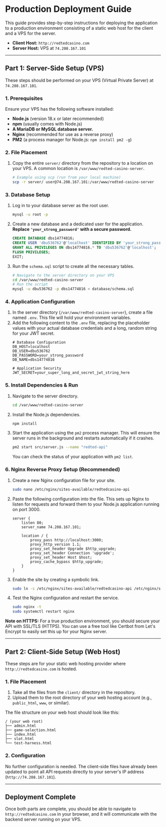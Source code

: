 # Production Deployment Guide

This guide provides step-by-step instructions for deploying the application to a production environment consisting of a static web host for the client and a VPS for the server.

- **Client Host:** `http://redtedcasino.com`
- **Server Host:** VPS at `74.208.167.101`

---

## Part 1: Server-Side Setup (VPS)

These steps should be performed on your VPS (Virtual Private Server) at `74.208.167.101`.

### 1. Prerequisites

Ensure your VPS has the following software installed:
- **Node.js** (version 18.x or later recommended)
- **npm** (usually comes with Node.js)
- **A MariaDB or MySQL database server.**
- **Nginx** (recommended for use as a reverse proxy)
- **PM2** (a process manager for Node.js: `npm install pm2 -g`)

### 2. File Placement

1.  Copy the entire `server/` directory from the repository to a location on your VPS. A common location is `/var/www/redted-casino-server`.
    ```bash
    # Example using scp (run from your local machine)
    scp -r server/ user@74.208.167.101:/var/www/redted-casino-server
    ```

### 3. Database Setup

1.  Log in to your database server as the root user.
    ```bash
    mysql -u root -p
    ```
2.  Create a new database and a dedicated user for the application. **Replace `'your_strong_password'` with a secure password.**
    ```sql
    CREATE DATABASE dbs14774816;
    CREATE USER 'dbu536762'@'localhost' IDENTIFIED BY 'your_strong_password';
    GRANT ALL PRIVILEGES ON dbs14774816.* TO 'dbu536762'@'localhost';
    FLUSH PRIVILEGES;
    EXIT;
    ```
3.  Run the `schema.sql` script to create all the necessary tables.
    ```bash
    # Navigate to the server directory on your VPS
    cd /var/www/redted-casino-server
    # Run the script
    mysql -u dbu536762 -p dbs14774816 < database/schema.sql
    ```

### 4. Application Configuration

1.  In the server directory (`/var/www/redted-casino-server`), create a file named `.env`. This file will hold your environment variables.
2.  Add the following content to the `.env` file, replacing the placeholder values with your actual database credentials and a long, random string for your JWT secret.
    ```
    # Database Configuration
    DB_HOST=localhost
    DB_USER=dbu536762
    DB_PASSWORD=your_strong_password
    DB_NAME=dbs14774816

    # Application Security
    JWT_SECRET=your_super_long_and_secret_jwt_string_here
    ```

### 5. Install Dependencies & Run

1.  Navigate to the server directory.
    ```bash
    cd /var/www/redted-casino-server
    ```
2.  Install the Node.js dependencies.
    ```bash
    npm install
    ```
3.  Start the application using the `pm2` process manager. This will ensure the server runs in the background and restarts automatically if it crashes.
    ```bash
    pm2 start src/server.js --name "redted-api"
    ```
    You can check the status of your application with `pm2 list`.

### 6. Nginx Reverse Proxy Setup (Recommended)

1.  Create a new Nginx configuration file for your site.
    ```bash
    sudo nano /etc/nginx/sites-available/redtedcasino-api
    ```
2.  Paste the following configuration into the file. This sets up Nginx to listen for requests and forward them to your Node.js application running on port 3000.
    ```nginx
    server {
        listen 80;
        server_name 74.208.167.101;

        location / {
            proxy_pass http://localhost:3000;
            proxy_http_version 1.1;
            proxy_set_header Upgrade $http_upgrade;
            proxy_set_header Connection 'upgrade';
            proxy_set_header Host $host;
            proxy_cache_bypass $http_upgrade;
        }
    }
    ```
3.  Enable the site by creating a symbolic link.
    ```bash
    sudo ln -s /etc/nginx/sites-available/redtedcasino-api /etc/nginx/sites-enabled/
    ```
4.  Test the Nginx configuration and restart the service.
    ```bash
    sudo nginx -t
    sudo systemctl restart nginx
    ```
**Note on HTTPS:** For a true production environment, you should secure your API with SSL/TLS (HTTPS). You can use a free tool like Certbot from Let's Encrypt to easily set this up for your Nginx server.

---

## Part 2: Client-Side Setup (Web Host)

These steps are for your static web hosting provider where `http://redtedcasino.com` is hosted.

### 1. File Placement

1.  Take all the files from the `client/` directory in the repository.
2.  Upload them to the root directory of your web hosting account (e.g., `public_html`, `www`, or similar).

The file structure on your web host should look like this:
```
/ (your web root)
├── admin.html
├── game-selection.html
├── index.html
├── slot.html
└── test-harness.html
```

### 2. Configuration

No further configuration is needed. The client-side files have already been updated to point all API requests directly to your server's IP address (`http://74.208.167.101`).

---

## Deployment Complete

Once both parts are complete, you should be able to navigate to `http://redtedcasino.com` in your browser, and it will communicate with the backend server running on your VPS.
